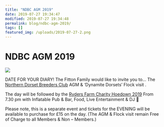 ```yaml
---
title: "NDBC AGM 2019"
date: 2019-07-27 19:34:47
modified: 2019-07-27 19:34:48
permalink: blog/ndbc-agm-2019/
tags: []
featured_img: /uploads/2019-07-27-2.png
---
```


# NDBC AGM 2019

![](/uploads/2019-07-27-2.png)

DATE FOR YOUR DIARY! The Fitton Family would like to invite you to…
The [Northern Dorset Breeders Club](https://www.facebook.com/northerndorsetbreeders/?__tn__=K-R&eid=ARD3abPIokGUM5McuGBpkric3zYUpXcXpPgsmy4ynCcTVyYzhAlPZ0WbJh7zJLOfAMPng2EXUGJCgKom&fref=mentions&__xts__%5B0%5D=68.ARC6aMVzCCIgWo4_PM0fWsVzXaWdu9TACZ0qMfThTJXPjP9lvLZjspL-3IKfWyKCcGn7i7opkkV4mFgjVWxwV9fpwZ6f_JUXTdTfgstLHgrrNrQEnZ3OdibIHuLWOMlvwIkAby-XgHJEf6RlHXyB4gbRYRynki_5K3qjsxpUATct6Yd8qXQ4Ih7sXpRgUn8DTkY-CC18NOoascxUEQ) AGM &amp; ‘Dynamite Dorsets’ Flock visit .

The day will be followed by the [Ryders Farm Charity Hoedown 2019](https://www.facebook.com/events/824063461276368/?acontext=%7B%22source%22%3A22%2C%22action_history%22%3A%22%5B%7B%5C%22surface%5C%22%3A%5C%22timeline%5C%22%2C%5C%22mechanism%5C%22%3A%5C%22surface%5C%22%2C%5C%22extra_data%5C%22%3A%5B%5D%7D%5D%22%2C%22has_source%22%3Atrue%7D&source=22&action_history=%5B%7B%22surface%22%3A%22timeline%22%2C%22mechanism%22%3A%22surface%22%2C%22extra_data%22%3A%5B%5D%7D%5D&has_source=1&__tn__=K-R&eid=ARAxFPlnkIT3eWXCY89_ddBWMz-w50x7AdUpYmptpcJgG9FrBwSn9boYzEQkNbMkm15lpl5b1QUi4R60&fref=mentions&__xts__%5B0%5D=68.ARC6aMVzCCIgWo4_PM0fWsVzXaWdu9TACZ0qMfThTJXPjP9lvLZjspL-3IKfWyKCcGn7i7opkkV4mFgjVWxwV9fpwZ6f_JUXTdTfgstLHgrrNrQEnZ3OdibIHuLWOMlvwIkAby-XgHJEf6RlHXyB4gbRYRynki_5K3qjsxpUATct6Yd8qXQ4Ih7sXpRgUn8DTkY-CC18NOoascxUEQ) From 7.30 pm with Inflatable Pub &amp; Bar, Food, Live Entertainment &amp; DJ 🎉

 Please note, this is a separate event and tickets for the EVENING will be available to purchase for £15 on the day. (The AGM &amp; Flock visit remain Free of Charge to all Members &amp; Non – Members.)
